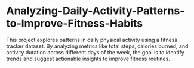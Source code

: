 # Analyzing-Daily-Activity-Patterns-to-Improve-Fitness-Habits
This project explores patterns in daily physical activity using a fitness tracker dataset. By analyzing metrics like total steps, calories burned, and activity duration across different days of the week, the goal is to identify trends and suggest actionable insights to improve fitness routines.
